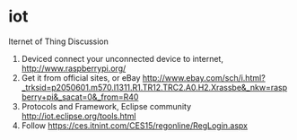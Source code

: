iot
===

Iternet of Thing Discussion

1. Deviced connect your unconnected device to internet, http://www.raspberrypi.org/
2. Get it from official sites, or eBay http://www.ebay.com/sch/i.html?_trksid=p2050601.m570.l1311.R1.TR12.TRC2.A0.H2.Xrassbe&_nkw=raspberry+pi&_sacat=0&_from=R40
3. Protocols and Framework, Eclipse community http://iot.eclipse.org/tools.html
4. Follow https://ces.itnint.com/CES15/regonline/RegLogin.aspx



